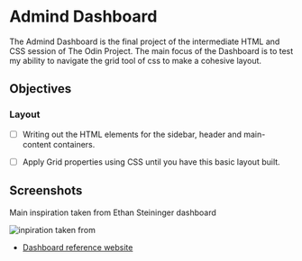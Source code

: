 
# Admind Dashboard

The Admind Dashboard is the final project of the intermediate HTML and CSS session of The Odin Project. The main focus of the Dashboard is to test my ability to navigate the grid tool of css to make a cohesive layout.


## Objectives
### Layout
- [ ]  Writing out the HTML elements for the sidebar, header and main-content containers.
- [ ]  Apply Grid properties using CSS until you have this basic layout built.


## Screenshots
Main inspiration taken from Ethan Steininger dashboard

![inpiration taken from](https://i.imgur.com/SXl9O4W.png)



 - [Dashboard reference website](https://forum.quantifiedself.com/t/personal-life-dashboard-to-track-goal-progress-w-screenshots/5310)

